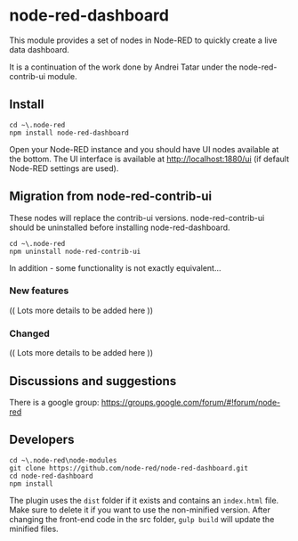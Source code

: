 # node-red-dashboard

This module provides a set of nodes in Node-RED to quickly create a live data
dashboard.

It is a continuation of the work done by Andrei Tatar under the node-red-contrib-ui module.


## Install

```
cd ~\.node-red
npm install node-red-dashboard
```

Open your Node-RED instance and you should have UI nodes available at the bottom.
The UI interface is available at <http://localhost:1880/ui> (if default Node-RED settings are used).

## Migration from node-red-contrib-ui

These nodes will replace the contrib-ui versions. node-red-contrib-ui
should be uninstalled before installing node-red-dashboard.

 ```
 cd ~\.node-red
 npm uninstall node-red-contrib-ui
 ```
 In addition - some functionality is not exactly equivalent...

### New features

 (( Lots more details to be added here ))

### Changed 

 (( Lots more details to be added here ))

## Discussions and suggestions
There is a google group: <https://groups.google.com/forum/#!forum/node-red>

## Developers

```
cd ~\.node-red\node-modules
git clone https://github.com/node-red/node-red-dashboard.git
cd node-red-dashboard
npm install
```
The plugin uses the ```dist``` folder if it exists and contains an ```index.html``` file. Make sure to delete it if you want to use the non-minified version.
After changing the front-end code in the src folder, ```gulp build``` will update the minified files.
